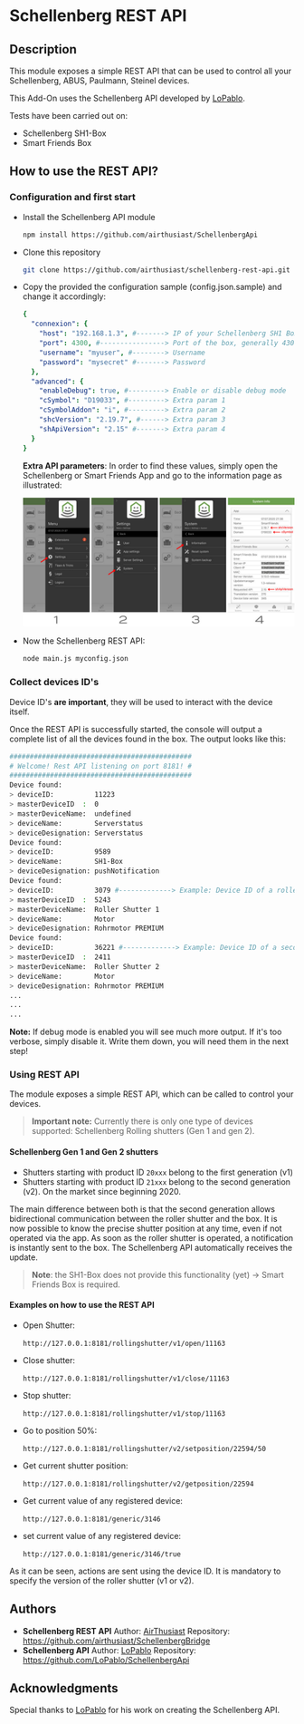 # Schellenberg REST API

## Description
This module exposes a simple REST API that can be used to control all your Schellenberg, ABUS, Paulmann, Steinel devices.

This Add-On uses the Schellenberg API developed by [LoPablo](https://github.com/LoPablo).

Tests have been carried out on: 
- Schellenberg SH1-Box
- Smart Friends Box

## How to use the REST API?
### Configuration and first start
- Install the Schellenberg API module
  ```bash
  npm install https://github.com/airthusiast/SchellenbergApi
  ```
- Clone this repository
  ```bash
  git clone https://github.com/airthusiast/schellenberg-rest-api.git
  ```
- Copy the provided the configuration sample (config.json.sample) and change it accordingly:
  ```yaml
  {
    "connexion": {
      "host": "192.168.1.3", #-------> IP of your Schellenberg SH1 Box / Smart Friends Box
      "port": 4300, #----------------> Port of the box, generally 4300/tcp
      "username": "myuser", #--------> Username
      "password": "mysecret" #-------> Password
    },
    "advanced": {
      "enableDebug": true, #---------> Enable or disable debug mode
      "cSymbol": "D19033", #---------> Extra param 1
      "cSymbolAddon": "i", #---------> Extra param 2
      "shcVersion": "2.19.7", #------> Extra param 3
      "shApiVersion": "2.15" #-------> Extra param 4
    }
  }
  ```
  **Extra API parameters**:
  In order to find these values, simply open the Schellenberg or Smart Friends App and go to the information page as illustrated: 

  ![alt](images/doc00.jpg)

- Now the Schellenberg REST API:
  ```bash
  node main.js myconfig.json
  ```
### Collect devices ID's
Device ID's **are important**, they will be used to interact with the device itself.

Once the REST API is successfully started, the console will output a complete list of all the devices found in the box.
The output looks like this:
```bash
#############################################
# Welcome! Rest API listening on port 8181! #
#############################################
Device found:
> deviceID:          11223
> masterDeviceID  :  0
> masterDeviceName:  undefined
> deviceName:        Serverstatus
> deviceDesignation: Serverstatus
Device found:
> deviceID:          9589
> deviceName:        SH1-Box
> deviceDesignation: pushNotification
Device found:
> deviceID:          3079 #-------------> Example: Device ID of a roller shutter
> masterDeviceID  :  5243
> masterDeviceName:  Roller Shutter 1
> deviceName:        Motor
> deviceDesignation: Rohrmotor PREMIUM
Device found:
> deviceID:          36221 #-------------> Example: Device ID of a second roller shutter
> masterDeviceID  :  2411
> masterDeviceName:  Roller Shutter 2
> deviceName:        Motor
> deviceDesignation: Rohrmotor PREMIUM
...
...
...
```
**Note:** If debug mode is enabled you will see much more output. If it's too verbose, simply disable it.
Write them down, you will need them in the next step!

### Using REST API

The module exposes a simple REST API, which can be called to control your devices.

> **Important note:** Currently there is only one type of devices supported: Schellenberg Rolling shutters (Gen 1 and gen 2).
#### Schellenberg Gen 1 and Gen 2 shutters
- Shutters starting with product ID `20xxx` belong to the first generation (v1)
- Shutters starting with product ID `21xxx` belong to the second generation (v2). On the market since beginning 2020.

The main difference between both is that the second generation allows bidirectional communication between the roller shutter and the box. It is now possible to know the precise shutter position at any time, even if not operated via the app. As soon as the roller shutter is operated, a notification is instantly sent to the box. The Schellenberg API automatically receives the update.

> **Note**: the SH1-Box does not provide this functionality (yet) -> Smart Friends Box is required.

#### Examples on how to use the REST API
- Open Shutter: 

  ```http://127.0.0.1:8181/rollingshutter/v1/open/11163```
- Close shutter:

  ```http://127.0.0.1:8181/rollingshutter/v1/close/11163```
- Stop shutter:
  
  ```http://127.0.0.1:8181/rollingshutter/v1/stop/11163```
- Go to position 50%:
  
  ```http://127.0.0.1:8181/rollingshutter/v2/setposition/22594/50```
- Get current shutter position:
  
  ```http://127.0.0.1:8181/rollingshutter/v2/getposition/22594```

- Get current value of any registered device:
  
  ```http://127.0.0.1:8181/generic/3146```
  
- set current value of any registered device:
  
  ```http://127.0.0.1:8181/generic/3146/true```

As it can be seen, actions are sent using the device ID. 
It is mandatory to specify the version of the roller shutter (v1 or v2). 

## Authors
- **Schellenberg REST API**
  Author: [AirThusiast](https://github.com/airthusiast)
  Repository: https://github.com/airthusiast/SchellenbergBridge
- **Schellenberg API**
  Author: [LoPablo](https://github.com/LoPablo)
  Repository: https://github.com/LoPablo/SchellenbergApi

## Acknowledgments
Special thanks to [LoPablo](https://github.com/LoPablo) for his work on creating the Schellenberg API.